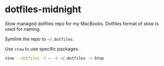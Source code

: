 # dotfiles-midnight

Stow managed dotfiles repo for my MacBooks. Dotfiles format of stow is used for naming.

Symlink the repo to `~/.dotfiles`.

Use `stow` to use specific packages.

```bash
stow --dotfiles -t ~ -d ~/.dotfiles -v btop
```

